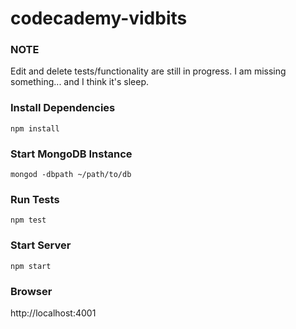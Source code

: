 # codecademy-vidbits

### NOTE 
Edit and delete tests/functionality are still in progress. I am missing something... and I think it's sleep. 

### Install Dependencies
``` npm install ```

### Start MongoDB Instance
``` mongod -dbpath ~/path/to/db ```

### Run Tests
``` npm test ```

### Start Server
``` npm start ```

### Browser
http://localhost:4001
